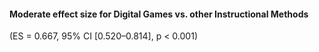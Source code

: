


#### Moderate effect size for Digital Games vs. other Instructional Methods 
(ES = 0.667, 95% CI [0.520–0.814], p < 0.001) 










